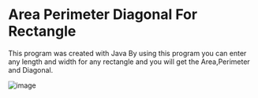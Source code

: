# Area Perimeter Diagonal For Rectangle
This program was created with Java
By using this program you can enter any length and width for any rectangle and you will get the Area,Perimeter and Diagonal.

![image](https://user-images.githubusercontent.com/35701617/153743955-4fb5ae74-0a49-418d-8fc2-ad8d69748919.png)

